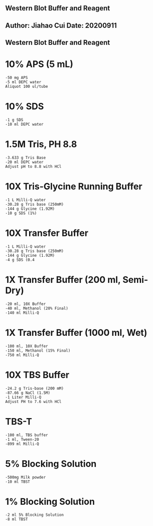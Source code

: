 Western Blot Buffer and Reagent
---
Author: Jiahao Cui
Date: 20200911
---
Western Blot Buffer and Reagent
---
# 10% APS (5 mL)
	-50 mg APS
	-5 ml DEPC water
	Aliquot 100 ul/tube
# 10% SDS
	-1 g SDS
	-10 ml DEPC water
# 1.5M Tris, PH 8.8
	-3.633 g Tris Base
	-20 ml DEPC water
	Adjust pH to 8.8 with HCl
# 10X Tris-Glycine Running Buffer
	-1 L Milli-Q water
	-30.28 g Tris base (250mM)
	-144 g Glycine (1.92M)
	-10 g SDS (1%)
# 10X Transfer Buffer
	-1 L Milli-Q water
	-30.28 g Tris base (250mM)
	-144 g Glycine (1.92M)
	-4 g SDS (0.4
# 1X Transfer Buffer (200 ml, Semi-Dry)
	-20 ml, 10X Buffer
	-40 ml, Methanol (20% Final)
	-140 ml Milli-Q
# 1X Transfer Buffer (1000 ml, Wet)
	-100 ml, 10X Buffer
	-150 ml, Methanol (15% Final)
	-750 ml Milli-Q
# 10X TBS Buffer
	-24.2 g Tris-base (200 mM)
	-87.66 g NaCl (1.5M)
	-1 Liter Milli-Q
	Adjust PH to 7.6 with HCl
# TBS-T
	-100 ml, TBS buffer
	-1 ml, Tween-20
	-899 ml Milli-Q
# 5% Blocking Solution
	-500mg Milk powder
	-10 ml TBST
# 1% Blocking Solution
	-2 ml 5% Blocking Solution
	-8 ml TBST